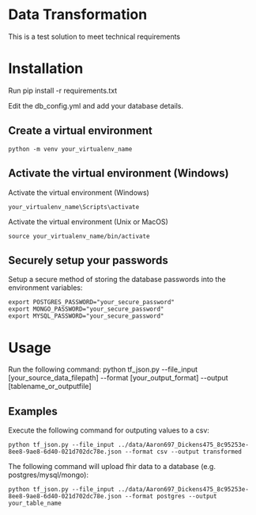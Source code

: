# Data Transformation
This is a test solution to meet technical requirements


# Installation
Run pip install -r requirements.txt

Edit the db_config.yml and add your database details.

## Create a virtual environment
	
	python -m venv your_virtualenv_name

## Activate the virtual environment (Windows)

Activate the virtual environment (Windows)

	your_virtualenv_name\Scripts\activate

Activate the virtual environment (Unix or MacOS)
	
	source your_virtualenv_name/bin/activate


## Securely setup your passwords

Setup a secure method of storing the database passwords into the environment variables: 

	export POSTGRES_PASSWORD="your_secure_password"
	export MONGO_PASSWORD="your_secure_password"
	export MYSQL_PASSWORD="your_secure_password"


# Usage
Run the following command:
	python tf_json.py --file_input [your_source_data_filepath] --format [your_output_format] --output [tablename_or_outputfile]

## Examples

Execute the following command for outputing values to a csv:

	python tf_json.py --file_input ../data/Aaron697_Dickens475_8c95253e-8ee8-9ae8-6d40-021d702dc78e.json --format csv --output transformed

The following command will upload fhir data to a database (e.g. postgres/mysql/mongo):

	python tf_json.py --file_input ../data/Aaron697_Dickens475_8c95253e-8ee8-9ae8-6d40-021d702dc78e.json --format postgres --output your_table_name

